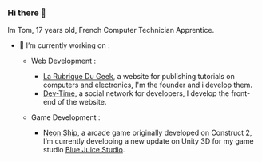 ### Hi there 👋

Im Tom, 17 years old, French Computer Technician Apprentice.

- 🔭 I’m currently working on :

  - Web Development :
    - [La Rubrique Du Geek](https://larubriqueudgeek.fr), a website for publishing tutorials on computers and electronics, I'm the founder and i develop them.
    - [Dev-Time](https://dev-time.eu), a social network for developers, I develop the front-end of the website.
    
  - Game Development :
    - [Neon Ship](https://play.google.com/store/apps/details?id=com.bluejuicestd.neonship&hl=fr&gl=US), a arcade game originally developed on Construct 2, I’m currently developing a new update on Unity 3D for my game studio [Blue Juice Studio](https://github.com/bluejuicestudio).
